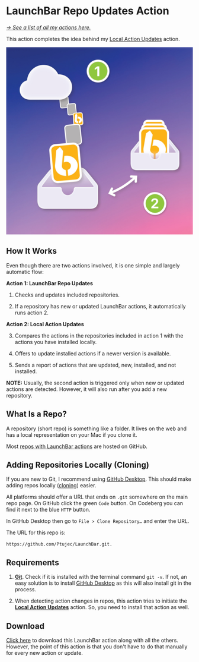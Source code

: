 # LaunchBar Repo Updates Action

*[→ See a list of all my actions here.](https://ptujec.github.io/launchbar)* 

This action completes the idea behind my [Local Action Updates](https://github.com/Ptujec/LaunchBar/tree/master/Local-Action-Updates) action. 

<img src="02.jpg" width="750"/>

## How It Works

Even though there are two actions involved, it is one simple and largely automatic flow:

**Action 1: LaunchBar Repo Updates**

1) Checks and updates included repositories.

2) If a repository has new or updated LaunchBar actions, it automatically runs action 2.

**Action 2: Local Action Updates**

3) Compares the actions in the repositories included in action 1 with the actions you have installed locally.

4) Offers to update installed actions if a newer version is available.

5) Sends a report of actions that are updated, new, installed, and not installed.

**NOTE:** Usually, the second action is triggered only when new or updated actions are detected. However, it will also run after you add a new repository. 

## What Is a Repo?

A repository (short repo) is something like a folder. It lives on the web and has a local representation on your Mac if you clone it. 

Most [repos with LaunchBar actions](https://github.com/topics/launchbar?o=desc&s=updated) are hosted on GitHub.

## Adding Repositories Locally (Cloning)

If you are new to Git, I recommend using [GitHub Desktop](https://github.com/apps/desktop). This should make adding repos locally ([cloning](https://docs.github.com/en/repositories/creating-and-managing-repositories/cloning-a-repository)) easier.

All platforms should offer a URL that ends on `.git` somewhere on the main repo page. On GitHub click the green `Code` button. On Codeberg you can find it next to the blue `HTTP` button.

In GitHub Desktop then go to `File > Clone Repository…` and enter the URL. 

The URL for this repo is: 

```
https://github.com/Ptujec/LaunchBar.git. 
```

## Requirements

1) **[Git](https://git-scm.com)**. Check if it is installed with the terminal command `git -v`. If not, an easy solution is to install [GitHub Desktop](https://github.com/apps/desktop) as this will also install git in the process.

2) When detecting action changes in repos, this action tries to initiate the **[Local Action Updates](https://github.com/Ptujec/LaunchBar/tree/master/Local-Action-Updates)** action. So, you need to install that action as well. 

## Download

[Click here](https://github.com/Ptujec/LaunchBar/archive/refs/heads/master.zip) to download this LaunchBar action along with all the others. However, the point of this action is that you don't have to do that manually for every new action or update.
